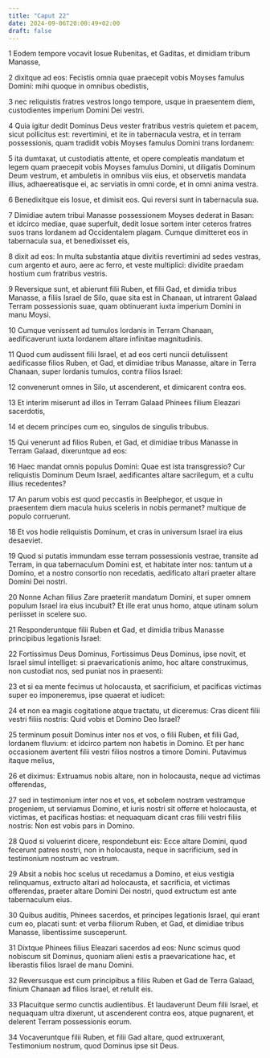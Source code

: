 ```yaml
---
title: "Caput 22"
date: 2024-09-06T20:00:49+02:00
draft: false
---
```



1 Eodem tempore vocavit Iosue Rubenitas, et Gaditas, et dimidiam tribum Manasse,

2 dixitque ad eos: Fecistis omnia quae praecepit vobis Moyses famulus Domini: mihi quoque in omnibus obedistis,

3 nec reliquistis fratres vestros longo tempore, usque in praesentem diem, custodientes imperium Domini Dei vestri.

4 Quia igitur dedit Dominus Deus vester fratribus vestris quietem et pacem, sicut pollicitus est: revertimini, et ite in tabernacula vestra, et in terram possessionis, quam tradidit vobis Moyses famulus Domini trans Iordanem:

5 ita dumtaxat, ut custodiatis attente, et opere compleatis mandatum et legem quam praecepit vobis Moyses famulus Domini, ut diligatis Dominum Deum vestrum, et ambuletis in omnibus viis eius, et observetis mandata illius, adhaereatisque ei, ac serviatis in omni corde, et in omni anima vestra.

6 Benedixitque eis Iosue, et dimisit eos. Qui reversi sunt in tabernacula sua.

7 Dimidiae autem tribui Manasse possessionem Moyses dederat in Basan: et idcirco mediae, quae superfuit, dedit Iosue sortem inter ceteros fratres suos trans Iordanem ad Occidentalem plagam. Cumque dimitteret eos in tabernacula sua, et benedixisset eis,

8 dixit ad eos: In multa substantia atque divitiis revertimini ad sedes vestras, cum argento et auro, aere ac ferro, et veste multiplici: dividite praedam hostium cum fratribus vestris.

9 Reversique sunt, et abierunt filii Ruben, et filii Gad, et dimidia tribus Manasse, a filiis Israel de Silo, quae sita est in Chanaan, ut intrarent Galaad Terram possessionis suae, quam obtinuerant iuxta imperium Domini in manu Moysi.

10 Cumque venissent ad tumulos Iordanis in Terram Chanaan, aedificaverunt iuxta Iordanem altare infinitae magnitudinis.

11 Quod cum audissent filii Israel, et ad eos certi nuncii detulissent aedificasse filios Ruben, et Gad, et dimidiae tribus Manasse, altare in Terra Chanaan, super Iordanis tumulos, contra filios Israel:

12 convenerunt omnes in Silo, ut ascenderent, et dimicarent contra eos.

13 Et interim miserunt ad illos in Terram Galaad Phinees filium Eleazari sacerdotis,

14 et decem principes cum eo, singulos de singulis tribubus.

15 Qui venerunt ad filios Ruben, et Gad, et dimidiae tribus Manasse in Terram Galaad, dixeruntque ad eos:

16 Haec mandat omnis populus Domini: Quae est ista transgressio? Cur reliquistis Dominum Deum Israel, aedificantes altare sacrilegum, et a cultu illius recedentes?

17 An parum vobis est quod peccastis in Beelphegor, et usque in praesentem diem macula huius sceleris in nobis permanet? multique de populo corruerunt.

18 Et vos hodie reliquistis Dominum, et cras in universum Israel ira eius desaeviet.

19 Quod si putatis immundam esse terram possessionis vestrae, transite ad Terram, in qua tabernaculum Domini est, et habitate inter nos: tantum ut a Domino, et a nostro consortio non recedatis, aedificato altari praeter altare Domini Dei nostri.

20 Nonne Achan filius Zare praeteriit mandatum Domini, et super omnem populum Israel ira eius incubuit? Et ille erat unus homo, atque utinam solum periisset in scelere suo.

21 Responderuntque filii Ruben et Gad, et dimidia tribus Manasse principibus legationis Israel:

22 Fortissimus Deus Dominus, Fortissimus Deus Dominus, ipse novit, et Israel simul intelliget: si praevaricationis animo, hoc altare construximus, non custodiat nos, sed puniat nos in praesenti:

23 et si ea mente fecimus ut holocausta, et sacrificium, et pacificas victimas super eo imponeremus, ipse quaerat et iudicet:

24 et non ea magis cogitatione atque tractatu, ut diceremus: Cras dicent filii vestri filiis nostris: Quid vobis et Domino Deo Israel?

25 terminum posuit Dominus inter nos et vos, o filii Ruben, et filii Gad, Iordanem fluvium: et idcirco partem non habetis in Domino. Et per hanc occasionem avertent filii vestri filios nostros a timore Domini. Putavimus itaque melius,

26 et diximus: Extruamus nobis altare, non in holocausta, neque ad victimas offerendas,

27 sed in testimonium inter nos et vos, et sobolem nostram vestramque progeniem, ut serviamus Domino, et iuris nostri sit offerre et holocausta, et victimas, et pacificas hostias: et nequaquam dicant cras filii vestri filiis nostris: Non est vobis pars in Domino.

28 Quod si voluerint dicere, respondebunt eis: Ecce altare Domini, quod fecerunt patres nostri, non in holocausta, neque in sacrificium, sed in testimonium nostrum ac vestrum.

29 Absit a nobis hoc scelus ut recedamus a Domino, et eius vestigia relinquamus, extructo altari ad holocausta, et sacrificia, et victimas offerendas, praeter altare Domini Dei nostri, quod extructum est ante tabernaculum eius.

30 Quibus auditis, Phinees sacerdos, et principes legationis Israel, qui erant cum eo, placati sunt: et verba filiorum Ruben, et Gad, et dimidiae tribus Manasse, libentissime susceperunt.

31 Dixtque Phinees filius Eleazari sacerdos ad eos: Nunc scimus quod nobiscum sit Dominus, quoniam alieni estis a praevaricatione hac, et liberastis filios Israel de manu Domini.

32 Reversusque est cum principibus a filiis Ruben et Gad de Terra Galaad, finium Chanaan ad filios Israel, et retulit eis.

33 Placuitque sermo cunctis audientibus. Et laudaverunt Deum filii Israel, et nequaquam ultra dixerunt, ut ascenderent contra eos, atque pugnarent, et delerent Terram possessionis eorum.

34 Vocaveruntque filii Ruben, et filii Gad altare, quod extruxerant, Testimonium nostrum, quod Dominus ipse sit Deus.

